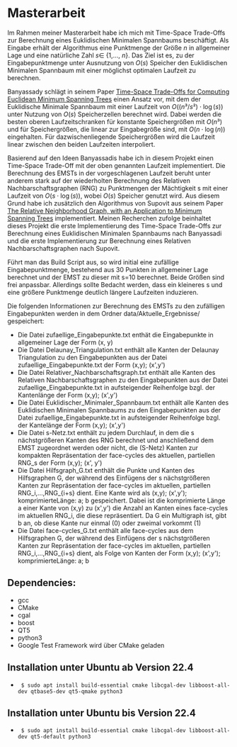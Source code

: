 # Masterarbeit
Im Rahmen meiner Masterarbeit habe ich mich mit Time-Space Trade-Offs zur Berechnung eines Euklidischen Minimalen Spannbaums beschäftigt. 
Als Eingabe erhält der Algorithmus eine Punktmenge der Größe $n$ in allgemeiner Lage und eine natürliche Zahl $s \in$ {1,..., $n$}. Das Ziel ist es,
zu der Eingabepunktmenge unter Ausnutzung von $O(s)$ Speicher den Euklidischen Minimalen Spannbaum mit einer möglichst optimalen Laufzeit zu
berechnen.

Banyassady schlägt in seinem Paper [Time-Space Trade-Offs for Computing Euclidean Minimum Spanning Trees](https://arxiv.org/abs/1712.06431) einen Ansatz vor, mit dem der Euklidische 
Minimale Spannbaum mit einer Laufzeit von $O((n³/s²)\cdot \log(s))$ unter Nutzung von $O(s)$ Speicherzellen berechnet wird. Dabei werden die 
besten oberen Laufzeitschranken für konstante Speichergrößen mit $O(n³)$ und für Speichergrößen, die linear zur Eingabegröße sind, mit $O(n \cdot \log(n))$ 
eingehalten. Für dazwischenliegende Speichergrößen wird die Laufzeit linear zwischen den beiden Laufzeiten interpoliert.

Basierend auf den Ideen Banyassadis habe ich in diesem Projekt einen Time-Space Trade-Off mit der oben genannten Laufzeit implementiert. Die Berechnung des 
EMSTs in der vorgeschlagenen Laufzeit beruht unter anderem stark auf der wiederholten Berechnung des Relativen Nachbarschaftsgraphen (RNG) zu Punktmengen der 
Mächtigkeit s mit einer Laufzeit von $O(s \cdot \log(s))$, wobei $O(s)$ Speicher genutzt wird. Aus diesem Grund habe ich zusätzlich den
Algorithmus von Supovit aus seinem Paper [The Relative Neighborhood Graph, with an Application to Minimum Spanning Trees](https://dl.acm.org/doi/10.1145/2402.322386) implementiert.
Meinen Recherchen zufolge beinhaltet dieses Projekt die erste Implementierung des Time-Space Trade-Offs zur Berechnung eines Euklidischen Minimalen 
Spannbaums nach Banyassadi und die erste Implementierung zur Berechnung eines Relativen Nachbarschaftsgraphen nach Supovit.

Führt man das Build Script aus, so wird initial eine zufällige Eingabepunktmenge, bestehend aus 30 Punkten in allgemeiner Lage berechnet und der EMST zu dieser 
mit s=10 berechnet. Beide Größen sind frei anpassbar. Allerdings sollte Bedacht werden, dass ein kleineres s und eine größere Punktmenge deutlich 
längere Laufzeiten induzieren.

Die folgenden Informationen zur Berechnung des EMSTs zu den zufälligen Eingabepunkten werden in dem Ordner data/Aktuelle_Ergebnisse/ gespeichert:
- Die Datei zufaellige_Eingabepunkte.txt enthät die Eingabepunkte in allgemeiner Lage der Form (x, y)
- Die Datei Delaunay_Triangulation.txt enthält alle Kanten der Delaunay Triangulation zu den Eingabepunkten aus der Datei zufaellige_Eingabepunkte.txt der Form (x,y); (x',y')
- Die Datei Relativer_Nachbarschaftsgraph.txt enthält alle Kanten des Relativen Nachbarschaftsgraphen zu den Eingabepunkten aus der Datei zufaellige_Eingabepunkte.txt in aufsteigender Reihenfolge bzgl. der Kantenlänge der Form (x,y); (x',y')
- Die Datei Euklidischer_Minimaler_Spannbaum.txt enthält alle Kanten des Euklidischen Minimalen Spannbaums zu den Eingabepunkten aus der Datei zufaellige_Eingabepunkte.txt in aufsteigender Reihenfolge bzgl. der Kantelänge der Form (x,y); (x',y')
- Die Datei s-Netz.txt enthält zu jedem Durchlauf, in dem die s nächstgrößeren Kanten des RNG berechnet und anschließend dem EMST zugeordnet werden oder nicht, die (S-Netz) Kanten zur kompakten Repräsentation der face-cycles des aktuellen, partiellen RNG_s der Form (x,y); (x', y') 
- Die Datei Hilfsgraph_G.txt enthält die Punkte und Kanten des Hilfsgraphen G, der während des Einfügens der s nächstgrößeren Kanten zur Repräsentation der face-cycles im aktuellen, partiellen RNG_i,...,RNG_{i+s} dient.
Eine Kante wird als (x,y); (x',y'); komprimierteLänge: a; b gespeichert. Dabei ist die komprimierte Länge a einer Kante von (x,y) zu (x',y') die Anzahl an Kanten eines face-cycles im aktuellen RNG_i, die diese repräsentiert. Da G ein Multigraph ist, gibt b an, ob diese Kante nur einmal (0) oder zweimal vorkommt (1)
- Die Datei face-cycles_G.txt enthält alle face-cycles aus dem Hilfsgraphen G, der während des Einfügens der s nächstgrößeren Kanten zur Repräsentation der face-cycles im aktuellen, partiellen RNG_i,...,RNG_{i+s} dient, als Folge von Kanten der Form (x,y); (x',y'); komprimierteLänge: a; b


## Dependencies:
- gcc
- CMake
- cgal
- boost
- QT5
- python3
- Google Test Framework wird über CMake geladen

## Installation unter Ubuntu ab Version 22.4
- ` $ sudo apt install build-essential cmake libcgal-dev libboost-all-dev qtbase5-dev qt5-qmake python3`

## Installation unter Ubuntu bis Version 22.4
- ` $ sudo apt install build-essential cmake libcgal-dev libboost-all-dev qt5-default python3`